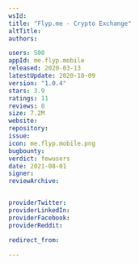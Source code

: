 ```yaml
---
wsId: 
title: "Flyp.me - Crypto Exchange"
altTitle: 
authors:

users: 500
appId: me.flyp.mobile
released: 2020-03-13
latestUpdate: 2020-10-09
version: "1.0.4"
stars: 3.9
ratings: 11
reviews: 8
size: 7.2M
website: 
repository: 
issue: 
icon: me.flyp.mobile.png
bugbounty: 
verdict: fewusers
date: 2021-08-01
signer: 
reviewArchive:


providerTwitter: 
providerLinkedIn: 
providerFacebook: 
providerReddit: 

redirect_from:

---
```



